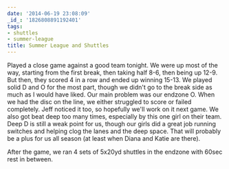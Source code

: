 ```yaml
---
date: '2014-06-19 23:08:09'
_id_: '1826808891192401'
tags:
- shuttles
- summer-league
title: Summer League and Shuttles
---
```


Played a close game against a good team tonight. We were up most of the way, starting from the first break, then taking half 8-6, then being up 12-9. But then, they scored 4 in a row and ended up winning 15-13. We played solid D and O for the most part, though we didn't go to the break side as much as I would have liked. Our main problem was our endzone O. When we had the disc on the line, we either struggled to score or failed completely. Jeff noticed it too, so hopefully we'll work on it next game. We also got beat deep too many times, especially by this one girl on their team. Deep D is still a weak point for us, though our girls did a great job running switches and helping clog the lanes and the deep space. That will probably be a plus for us all season (at least when Diana and Katie are there).

After the game, we ran 4 sets of 5x20yd shuttles in the endzone with 60sec rest in between. 
